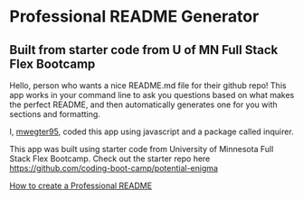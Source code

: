 # Professional README Generator
## Built from starter code from U of MN Full Stack Flex Bootcamp

Hello, person who wants a nice README.md file for their github repo! This app works in your command line to ask you questions based on what makes the perfect README, and then automatically generates one for you with sections and formatting.

I, [mwegter95](github.com/mwegter95), coded this app using javascript and a package called inquirer.


This app was built using starter code from University of Minnesota Full Stack Flex Bootcamp. Check out the starter repo here <a src="https://github.com/coding-boot-camp/potential-enigma" target="_blank">https://github.com/coding-boot-camp/potential-enigma</a>

[How to create a Professional README](./readme-guide.md)
